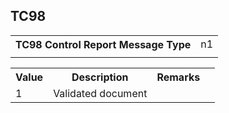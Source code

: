 ## TC98
<table>
 <tr>
  <th>
   TC98 Control Report Message Type
  </th>
  <td>
   n1
  </td>
 </tr>
 <tr>
  <td colspan="2">
  </td>
 </tr>
</table>
<table>
 <tr>
  <th>
   Value
  </th>
  <th>
   Description
  </th>
  <th>
   Remarks
  </th>
 </tr>
 <tr>
  <td>
   1
  </td>
  <td>
   Validated document
  </td>
  <td>
  </td>
  <td>
  </td>
 </tr>
</table>
